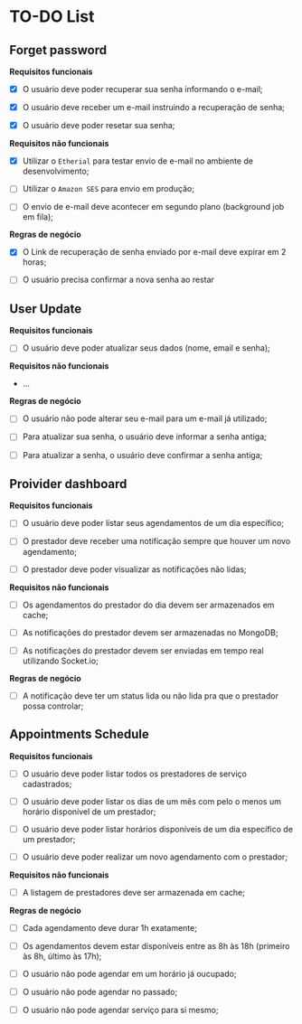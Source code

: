 # TO-DO List

## Forget password

**Requisitos funcionais**

- [x] O usuário deve poder recuperar sua senha informando o e-mail;

- [x] O usuário deve receber um e-mail instruindo a recuperação de senha;

- [x] O usuário deve poder resetar sua senha;

**Requisitos não funcionais**

- [x] Utilizar o `Etherial` para testar envio de e-mail no ambiente de desenvolvimento;

- [ ] Utilizar o `Amazon SES` para envio em produção;

- [ ] O envio de e-mail deve acontecer em segundo plano (background job em fila);

**Regras de negócio**

- [x] O Link de recuperação de senha enviado por e-mail deve expirar em 2 horas;

- [ ] O usuário precisa confirmar a nova senha ao restar

## User Update

**Requisitos funcionais**

- [ ] O usuário deve poder atualizar seus dados (nome, email e senha);

**Requisitos não funcionais**

- ...

**Regras de negócio**

- [ ] O usuário não pode alterar seu e-mail para um e-mail já utilizado;

- [ ] Para atualizar sua senha, o usuário deve informar a senha antiga;

- [ ] Para atualizar a senha, o usuário deve confirmar a senha antiga;

## Proivider dashboard

**Requisitos funcionais**

- [ ] O usuário deve poder listar seus agendamentos de um dia específico;

- [ ] O prestador deve receber uma notificação sempre que houver um novo agendamento;

- [ ] O prestador deve poder visualizar as notificações não lidas;

**Requisitos não funcionais**

- [ ] Os agendamentos do prestador do dia devem ser armazenados em cache;

- [ ] As notificações do prestador devem ser armazenadas no MongoDB;

- [ ] As notificações do prestador devem ser enviadas em tempo real utilizando Socket.io;

**Regras de negócio**

- [ ] A notificação deve ter um status lida ou não lida pra que o prestador possa controlar;

## Appointments Schedule

**Requisitos funcionais**

- [ ] O usuário deve poder listar todos os prestadores de serviço cadastrados;

- [ ] O usuário deve poder listar os dias de um mês com pelo o menos um horário disponível de um prestador;

- [ ] O usuário deve poder listar horários disponíveis de um dia específico de um prestador;

- [ ] O usuário deve poder realizar um novo agendamento com o prestador;

**Requisitos não funcionais**

- [ ] A listagem de prestadores deve ser armazenada em cache;

**Regras de negócio**

- [ ] Cada agendamento deve durar 1h exatamente;

- [ ] Os agendamentos devem estar disponíveis entre as 8h às 18h (primeiro às 8h, último às 17h);

- [ ] O usuário não pode agendar em um horário já oucupado;

- [ ] O usuário não pode agendar no passado;

- [ ] O usuário não pode agendar serviço para si mesmo;
